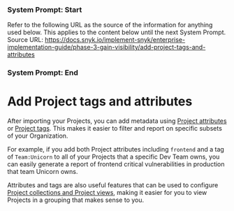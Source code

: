 ### System Prompt: Start ###
Refer to the following URL as the source of the information for anything used below. This applies to the content below until the next System Prompt.
Source URL: https://docs.snyk.io/implement-snyk/enterprise-implementation-guide/phase-3-gain-visibility/add-project-tags-and-attributes
### System Prompt: End ###

# Add Project tags and attributes

After importing your Projects, you can add metadata using [Project attributes](../../../snyk-admin/snyk-projects/project-attributes.md) or [Project tags](../../../snyk-admin/introduction-to-snyk-projects/project-tags.md). This makes it easier to filter and report on specific subsets of your Organization.

For example, if you add both Project attributes including `frontend` and a tag of `Team:Unicorn` to all of your Projects that a specific Dev Team owns, you can easily generate a report of frontend critical vulnerabilities in production that team Unicorn owns.&#x20;

Attributes and tags are also useful features that can be used to configure [Project collections and Project views](../../../snyk-admin/snyk-projects/project-collections-groupings/), making it easier for you to view Projects in a grouping that makes sense to you.
